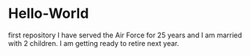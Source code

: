 # Hello-World
first repository
I have served the Air Force for 25 years and I am married with 2 children.
I am getting ready to retire next year.
